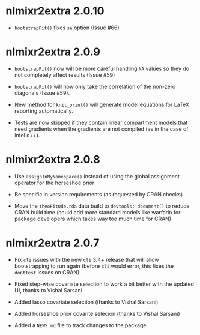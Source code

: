 # nlmixr2extra 2.0.10

* `bootstrapFit()` fixes `se` option (Issue #66)

# nlmixr2extra 2.0.9

* `bootstrapFit()` now will be more careful handling `NA` values so
  they do not completely affect results (Issue #59)

* `bootstrapFit()` will now only take the correlation of the non-zero
  diagonals (Issue #59).

* New method for `knit_print()` will generate model equations for LaTeX
  reporting automatically.

* Tests are now skipped if they contain linear compartment models that
  need gradients when the gradients are not compiled (as in the case
  of intel c++).

# nlmixr2extra 2.0.8

* Use `assignInMyNamespace()` instead of using the global assignment
  operator for the horseshoe prior

* Be specific in version requirements (as requested by CRAN checks)

* Move the `theoFitOde.rda` data build to `devtools::document()` to
  reduce CRAN build time (could add more standard models like warfarin
  for package developers which takes way too much time for CRAN)

# nlmixr2extra 2.0.7

* Fix `cli` issues with the new `cli` 3.4+ release that will allow
  bootstrapping to run again (before `cli` would error, this fixes the
  `donttest` issues on CRAN).

* Fixed step-wise covariate selection to work a bit better with the
  updated UI, thanks to Vishal Sarsani

* Added lasso covariate selection (thanks to Vishal Sarsani)

* Added horseshoe prior covarite selecion (thanks to Vishal Sarsani)

* Added a `NEWS.md` file to track changes to the package.
